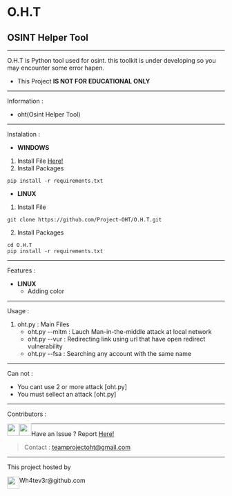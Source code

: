 # O.H.T
OSINT Helper Tool
---------------------

---------------------
O.H.T is Python tool used for osint. this toolkit is under developing so you may encounter some error hapen.
- This Project __IS NOT FOR EDUCATIONAL ONLY__

---------------------
Information :
- oht(Osint Helper Tool)

---------------------
Instalation :
- __WINDOWS__
1. Install File [Here!](https://github.com/Project-OHT/O.H.T/archive/refs/heads/main.zip)
2. Install Packages
```
pip install -r requirements.txt
```
- __LINUX__
1. Install File
```
git clone https://github.com/Project-OHT/O.H.T.git
```
2. Install Packages
```
cd O.H.T
pip install -r requirements.txt
```

---------------------
Features :
- __LINUX__
  - Adding color

---------------------
Usage :
1. oht.py : Main Files
   - oht.py --mitm : Lauch Man-in-the-middle attack at local network
   - oht.py --vur : Redirecting link using url that have open redirect vulnerability
   - oht.py --fsa : Searching any account with the same name

---------------------
Can not :
- You cant use 2 or more attack [oht.py]
- You must sellect an attack [oht.py]

---------------------
Contributors :
<p>
  <img src="https://avatars.githubusercontent.com/u/75874055?s=48&v=4"
    width="28"
    height="28"
    style="float:left;">
 <img src="https://avatars.githubusercontent.com/u/83677846?v=4"
    width="28"
    height="28"
    style="float:left;">

---------------------
Have an Issue ? Report [Here!](https://github.com/Project-OHT/O.H.T/issues/new)
> Contact : teamprojectoht@gmail.com
---------------------
This project hosted by
<p>
 <img src="https://avatars.githubusercontent.com/u/75874055?s=48&v=4"
     width="28"
     height="28"
     style="float:left;">
Wh4tev3r@github.com
